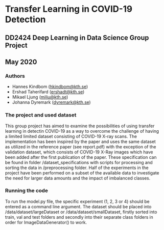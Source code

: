 # Transfer Learning in COVID-19 Detection 

## DD2424 Deep Learning in Data Science Group Project
## May 2020

### Authors
- Hannes Kindbom (hkindbom@kth.se)
- Ershad Taherifard (ershadt@kth.se)
- Mikael Ljung (milju@kth.se)
- Johanna Dyremark (dyremark@kth.se)

### The project and used dataset
This group project has aimed to examine the possibilities of using transfer learning in detectin COVID-19 as a way to overcome the challenge of having a limited limited dataset consisting of COVID-19 X-ray scans. The implementation has been inspired by the paper and uses the same dataset as utilized in the reference paper (see report.pdf) with the exception of the validation dataset, which consists of COVID-19 X-Ray images which have been added after the first publication of the paper. These specification can be found in folder /dataset_specifications with scripts for processing and sorting the data in /preprocessing folder. Half of the experiments in the project have been performed on a subset of the available data to investigate the need for larger data amounts and the impact of imbalanced classes. 

### Running the code
To run the model.py file, the specific experiment (1, 2, 3 or 4) should be entered as a command line argument. The dataset should be placed into /data/dataset/largeDataset or /data/dataset/smallDataset, firstly sorted into train, val and test folders and secondly into their separate class folders in order for ImageDataGenerator() to work. 
